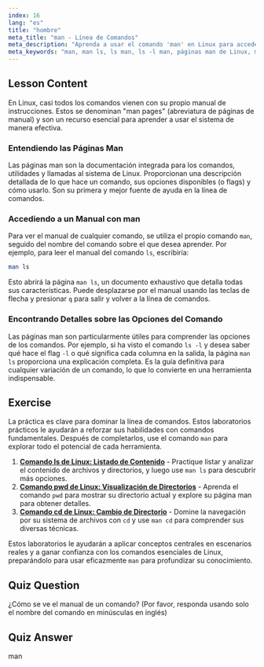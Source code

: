 ```yaml
---
index: 16
lang: "es"
title: "hombre"
meta_title: "man - Línea de Comandos"
meta_description: "Aprenda a usar el comando 'man' en Linux para acceder a manuales detallados de comandos como 'ls'. Comprenda la página man ls para dominar la línea de comandos."
meta_keywords: "man, man ls, ls man, ls -l man, páginas man de Linux, manual de comandos, documentación de Linux, ayuda de línea de comandos"
---
```


## Lesson Content

En Linux, casi todos los comandos vienen con su propio manual de instrucciones. Estos se denominan "man pages" (abreviatura de páginas de manual) y son un recurso esencial para aprender a usar el sistema de manera efectiva.

### Entendiendo las Páginas Man

Las páginas man son la documentación integrada para los comandos, utilidades y llamadas al sistema de Linux. Proporcionan una descripción detallada de lo que hace un comando, sus opciones disponibles (o flags) y cómo usarlo. Son su primera y mejor fuente de ayuda en la línea de comandos.

### Accediendo a un Manual con man

Para ver el manual de cualquier comando, se utiliza el propio comando `man`, seguido del nombre del comando sobre el que desea aprender. Por ejemplo, para leer el manual del comando `ls`, escribiría:

```bash
man ls
```

Esto abrirá la página `man ls`, un documento exhaustivo que detalla todas sus características. Puede desplazarse por el manual usando las teclas de flecha y presionar `q` para salir y volver a la línea de comandos.

### Encontrando Detalles sobre las Opciones del Comando

Las páginas man son particularmente útiles para comprender las opciones de los comandos. Por ejemplo, si ha visto el comando `ls -l` y desea saber qué hace el flag `-l` o qué significa cada columna en la salida, la página `man ls` proporciona una explicación completa. Es la guía definitiva para cualquier variación de un comando, lo que lo convierte en una herramienta indispensable.

## Exercise

La práctica es clave para dominar la línea de comandos. Estos laboratorios prácticos le ayudarán a reforzar sus habilidades con comandos fundamentales. Después de completarlos, use el comando `man` para explorar todo el potencial de cada herramienta.

1. **[Comando ls de Linux: Listado de Contenido](https://labex.io/es/labs/linux-linux-ls-command-content-listing-219205)** - Practique listar y analizar el contenido de archivos y directorios, y luego use `man ls` para descubrir más opciones.
2. **[Comando pwd de Linux: Visualización de Directorios](https://labex.io/es/labs/linux-linux-pwd-command-directory-displaying-209734)** - Aprenda el comando `pwd` para mostrar su directorio actual y explore su página man para obtener detalles.
3. **[Comando cd de Linux: Cambio de Directorio](https://labex.io/es/labs/linux-linux-cd-command-directory-changing-209733)** - Domine la navegación por su sistema de archivos con `cd` y use `man cd` para comprender sus diversas técnicas.

Estos laboratorios le ayudarán a aplicar conceptos centrales en escenarios reales y a ganar confianza con los comandos esenciales de Linux, preparándolo para usar eficazmente `man` para profundizar su conocimiento.

## Quiz Question

¿Cómo se ve el manual de un comando? (Por favor, responda usando solo el nombre del comando en minúsculas en inglés)

## Quiz Answer

man
